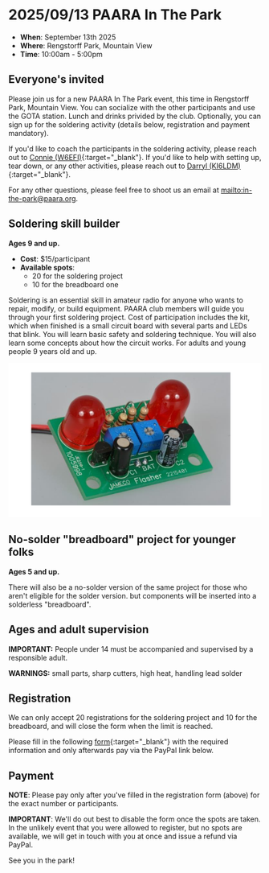 <script 
  src="https://www.paypal.com/sdk/js?client-id=BAApzfMz4eu7PvkRHlc2cYaZFUEw2bzgXKAnhftc43l5Y2D5Cb_PiJNDFhyBo7DeetNcRkws79Es0NqDx4&components=hosted-buttons&enable-funding=venmo&currency=USD">
</script>

# 2025/09/13 PAARA In The Park

* **When**: September 13th 2025
* **Where**: Rengstorff Park, Mountain View
* **Time**: 10:00am - 5:00pm

## Everyone's invited

Please join us for a new PAARA In The Park event, this time in Rengstorff Park, Mountain View. You can socialize with the other participants and use the GOTA station. Lunch and drinks privided by the club. Optionally, you can sign up for the soldering activity (details below, registration and payment mandatory).

If you'd like to coach the participants in the soldering activity, please reach out to [Connie (W6EFI)](https://www.qrz.com/db/W6EFI){:target="_blank"}. If you'd like to help with setting up, tear down, or any other activities, please reach out to [Darryl (KI6LDM)](https://www.qrz.com/db/KI6LDM){:target="_blank"}.

For any other questions, please feel free to shoot us an email at <mailto:in-the-park@paara.org>.

## Soldering skill builder

**Ages 9 and up.**

* **Cost**: $15/participant
* **Available spots**:
   * 20 for the soldering project
   * 10 for the breadboard one

Soldering is an essential skill in amateur radio for anyone who wants to repair, modify, or build equipment.  PAARA club members will guide you through your first soldering project.  Cost of participation includes the kit, which when finished is a small circuit board with several parts and LEDs that blink.  You will learn basic safety and soldering technique.   You will also learn some concepts about how the circuit works.  For adults and young people 9 years old and up.

![blinkie](/events/images/20250913-PaaraInThePark-Blinkie.png)

## No-solder "breadboard" project for younger folks
**Ages 5 and up.**

There will also be a no-solder version of the same project for those who aren't eligible for the solder version. but components will be inserted into a solderless "breadboard".

## Ages and adult supervision

**IMPORTANT:** People under 14 must be accompanied and supervised by a responsible adult.

**WARNINGS:** small parts, sharp cutters, high heat, handling lead solder

## Registration

We can only accept 20 registrations for the soldering project and 10 for the breadboard, and will close the form when the limit is reached.

Please fill in the following [form](https://forms.gle/yLQAzamgPwas76UYA){:target="_blank"} with the required information and only afterwards pay via the PayPal link below.

## Payment

**NOTE**: Please pay only after you've filled in the registration form (above) for the exact number or participants.

**IMPORTANT**: We'll do out best to disable the form once the spots are taken. In the unlikely event that you were allowed to register, but no spots are available, we will get in touch with you at once and issue a refund via PayPal. 

<div id="paypal-container-HZ9FD3KRR74C4"></div>
<script>
  paypal.HostedButtons({
    hostedButtonId: "HZ9FD3KRR74C4",
  }).render("#paypal-container-HZ9FD3KRR74C4")
</script>

See you in the park!
